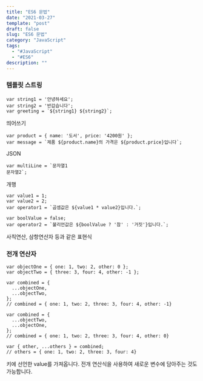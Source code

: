 ```yaml
---
title: "ES6 문법"
date: "2021-03-27"
template: "post"
draft: false
slug: "ES6 문법"
category: "JavaScript"
tags:
  - "#JavaScript"
  - "#ES6"
description: ""
---
```


### 템플릿 스트링

```JS
var string1 = '안녕하세요';
var string2 = '반갑습니다';
var greeting = `${string1} ${string2}`;
```
띄어쓰기

```JS
var product = { name: '도서', price: '4200원' };
var message = `제품 ${product.name}의 가격은 ${product.price}입니다`;
```
JSON

```JS
var multiLine = `문자열1
문자열2`;
```
개행

```JS
var value1 = 1;
var value2 = 2;
var operator1 = `곱셈값은 ${value1 * value2}입니다.`;
```
```JS
var boolValue = false;
var operator2 = `불리언값은 ${boolValue ? '참' : '거짓'}입니다.`;
```
사칙연산, 삼항연산자 등과 같은 표현식

### 전개 연산자

```JS
var objectOne = { one: 1, two: 2, other: 0 };
var objectTwo = { three: 3, four: 4, other: -1 };

var combined = {
  ...objectOne,
  ...objectTwo,
};
// combined = { one: 1, two: 2, three: 3, four: 4, other: -1} 

var combined = {
  ...objectTwo,
  ...objectOne,
};
// combined = { one: 1, two: 2, three: 3, four: 4, other: 0}
```
```JS
var { other, ...others } = combined;
// others = { one: 1, two: 2, three: 3, four: 4}
```
키에 선언한 value를 가져옵니다. 전개 연산식을 사용하여 새로운 변수에 담아주는 것도 가능합니다.